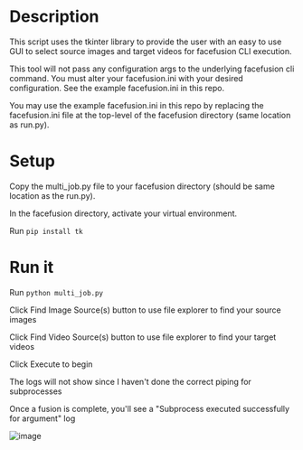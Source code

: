 # Description

This script uses the tkinter library to provide the user with an easy to use GUI to select source images and target videos for facefusion CLI execution.

This tool will not pass any configuration args to the underlying facefusion cli command. You must alter your facefusion.ini with your desired configuration. See the example facefusion.ini in this repo.

You may use the example facefusion.ini in this repo by replacing the facefusion.ini file at the top-level of the facefusion directory (same location as run.py).

# Setup

Copy the multi_job.py file to your facefusion directory (should be same location as the run.py).

In the facefusion directory, activate your virtual environment.

Run `pip install tk`

# Run it

Run `python multi_job.py`

Click Find Image Source(s) button to use file explorer to find your source images

Click Find Video Source(s) button to use file explorer to find your target videos

Click Execute to begin

The logs will not show since I haven't done the correct piping for subprocesses

Once a fusion is complete, you'll see a "Subprocess executed successfully for argument" log

![image](https://github.com/TheDynomike/multi-job-facefusion-script/assets/10679481/41013e4d-15bb-4e2b-9d26-f55ecb9ae9e3)
